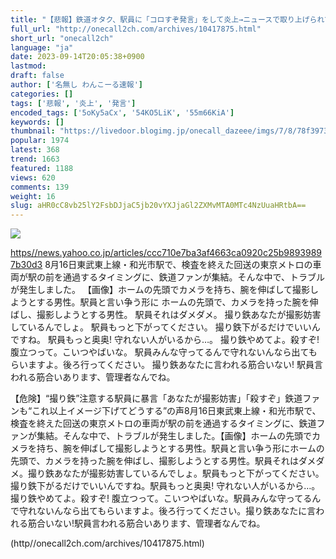 ```yaml
---
title: "【悲報】鉄道オタク、駅員に「コロすぞ発言」をして炎上→ニュースで取り上げられてしまうｗｗｗｗ "
full_url: "http://onecall2ch.com/archives/10417875.html"
short_url: "onecall2ch"
language: "ja"
date: 2023-09-14T20:05:38+0900
lastmod: 
draft: false
author: ['名無し わんこーる速報']
categories: []
tags: ['悲報', '炎上', '発言']
encoded_tags: ['5oKy5aCx', '54KO5LiK', '55m66KiA']
keywords: []
thumbnail: "https://livedoor.blogimg.jp/onecall_dazeee/imgs/7/8/78f3973d.jpg"
popular: 1974
latest: 368
trend: 1663
featured: 1188
views: 620
comments: 139
weight: 16
slug: aHR0cC8vb25lY2FsbDJjaC5jb20vYXJjaGl2ZXMvMTA0MTc4NzUuaHRtbA==
---
```


![](https://livedoor.blogimg.jp/onecall_dazeee/imgs/7/8/78f3973d.jpg)

<div> <a href='https//news.yahoo.co.jp/articles/ccc710e7ba3af4663ca0920c25b98939897b30d3' target='_blank'>https//news.yahoo.co.jp/articles/ccc710e7ba3af4663ca0920c25b98939897b30d3</a> 8月16日東武東上線・和光市駅で、検査を終えた回送の東京メトロの車両が駅の前を通過するタイミングに、鉄道ファンが集結。そんな中で、トラブルが発生しました。 【画像】ホームの先頭でカメラを持ち、腕を伸ばして撮影しようとする男性。駅員と言い争う形に ホームの先頭で、カメラを持った腕を伸ばし、撮影しようとする男性。 駅員それはダメダメ。 撮り鉄あなたが撮影妨害しているんでしょ。 駅員もっと下がってください。 撮り鉄下がるだけでいいんですね。 駅員もっと奥奥! 守れない人がいるから…。 撮り鉄やめてよ。殺すぞ! 腹立つって。こいつやばいな。 駅員みんな守ってるんで守れないんなら出てもらいますよ。後ろ行ってください。 撮り鉄あなたに言われる筋合いない! 駅員言われる筋合いあります、管理者なんでね。 <p>【危険】“撮り鉄”注意する駅員に暴言「あなたが撮影妨害」「殺すぞ」鉄道ファンも“これ以上イメージ下げてどうする”の声8月16日東武東上線・和光市駅で、検査を終えた回送の東京メトロの車両が駅の前を通過するタイミングに、鉄道ファンが集結。そんな中で、トラブルが発生しました。【画像】ホームの先頭でカメラを持ち、腕を伸ばして撮影しようとする男性。駅員と言い争う形にホームの先頭で、カメラを持った腕を伸ばし、撮影しようとする男性。駅員それはダメダメ。撮り鉄あなたが撮影妨害しているんでしょ。駅員もっと下がってください。撮り鉄下がるだけでいいんですね。駅員もっと奥奥! 守れない人がいるから…。撮り鉄やめてよ。殺すぞ! 腹立つって。こいつやばいな。駅員みんな守ってるんで守れないんなら出てもらいますよ。後ろ行ってください。撮り鉄あなたに言われる筋合いない!駅員言われる筋合いあります、管理者なんでね。</p></div>

(http//onecall2ch.com/archives/10417875.html)
